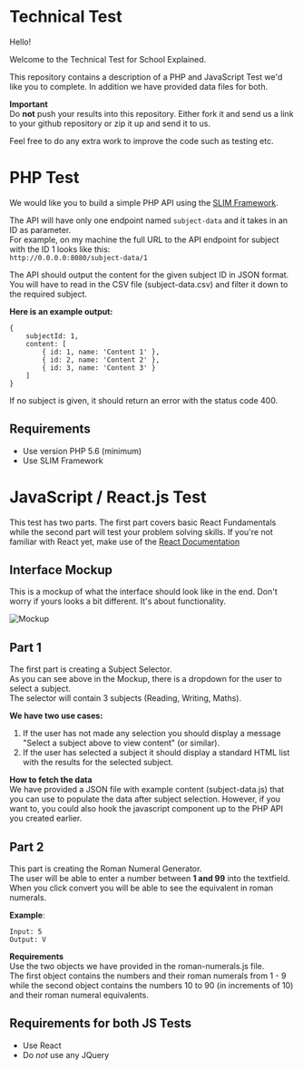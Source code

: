 # Technical Test

Hello!

Welcome to the Technical Test for School Explained.

This repository contains a description of a PHP and JavaScript Test we'd like you to complete. In addition we have provided data files for both.

**Important**  
Do **not** push your results into this repository. Either fork it and send us a link to your github repository or zip it up and send it to us.


Feel free to do any extra work to improve the code such as testing etc.


# PHP Test

We would like you to build a simple PHP API using the [SLIM Framework](https://www.slimframework.com).

The API will have only one endpoint named `subject-data` and it takes in an ID as parameter.  
For example, on my machine the full URL to the API endpoint for subject with the ID 1 looks like this:  
`http://0.0.0.0:8080/subject-data/1`

The API should output the content for the given subject ID in JSON format.  
You will have to read in the CSV file (subject-data.csv) and filter it down to the required subject.  

**Here is an example output:**  
```
{
    subjectId: 1,
    content: [
        { id: 1, name: 'Content 1' },
        { id: 2, name: 'Content 2' },
        { id: 3, name: 'Content 3' }
    ]
}
```

If no subject is given, it should return an error with the status code 400.

## Requirements

- Use version PHP 5.6 (minimum)
- Use SLIM Framework


# JavaScript / React.js Test

This test has two parts. The first part covers basic React Fundamentals while the second
part will test your problem solving skills. If you're not familiar with React yet, make use of the [React Documentation](https://facebook.github.io/react/)


## Interface Mockup

This is a mockup of what the interface should look like in the end. Don't worry if yours looks
a bit different. It's about functionality.

![Mockup](https://s3-eu-west-1.amazonaws.com/ll-info-blog-images/test-mockup.png)


## Part 1

The first part is creating a Subject Selector.  
As you can see above in the Mockup, there is a dropdown for the user to select a subject.  
The selector will contain 3 subjects (Reading, Writing, Maths).

**We have two use cases:**  
1. If the user has not made any selection you should display a message "Select a subject above to view content" (or similar).
2. If the user has selected a subject it should display a standard HTML list with the results for the selected subject.

**How to fetch the data**  
We have provided a JSON file with example content (subject-data.js) that you can use to populate the data after subject selection. However, 
if you want to, you could also hook the javascript component up to the PHP API you created earlier.

## Part 2

This part is creating the Roman Numeral Generator.  
The user will be able to enter a number between **1 and 99** into the textfield. When you click convert you will
be able to see the equivalent in roman numerals.

**Example**:  
```
Input: 5
Output: V
```

**Requirements**  
Use the two objects we have provided in the roman-numerals.js file.  
The first object contains the numbers and their roman numerals from 1 - 9 while the second object contains
the numbers 10 to 90 (in increments of 10) and their roman numeral equivalents.


## Requirements for both JS Tests

- Use React
- Do *not* use any JQuery